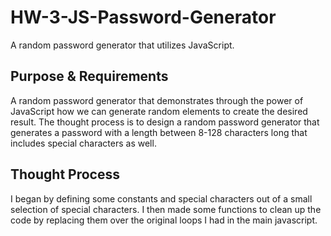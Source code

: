 # HW-3-JS-Password-Generator
A random password generator that utilizes JavaScript. 

## Purpose & Requirements
A random password generator that demonstrates through the power of JavaScript how we can generate random elements to create the desired result. The thought process is to design a random password generator that generates a password with a length between 8-128 characters long that includes special characters as well.


## Thought Process

I began by defining some constants and special characters out of a small selection of special characters. I then made some functions to clean up the code by replacing them over the original loops I had in the main javascript. 
